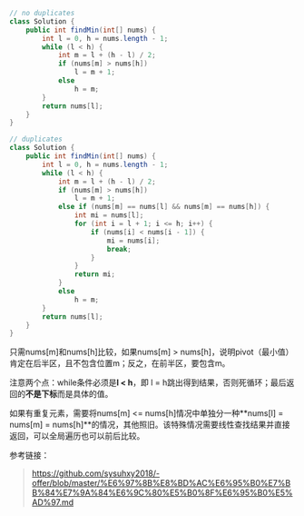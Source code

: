 ``` java
// no duplicates
class Solution {
    public int findMin(int[] nums) {
        int l = 0, h = nums.length - 1;
        while (l < h) {
            int m = l + (h - l) / 2;
            if (nums[m] > nums[h])
                l = m + 1;
            else
                h = m;
        }
        return nums[l];
    }
}

// duplicates
class Solution {
    public int findMin(int[] nums) {
        int l = 0, h = nums.length - 1;
        while (l < h) {
            int m = l + (h - l) / 2;
            if (nums[m] > nums[h])
                l = m + 1;
            else if (nums[m] == nums[l] && nums[m] == nums[h]) {
                int mi = nums[l];
                for (int i = l + 1; i <= h; i++) {
                    if (nums[i] < nums[i - 1]) {
                        mi = nums[i];
                        break;
                    }
                }
                return mi;
            }
            else
                h = m;
        }
        return nums[l];
    }
}
```

只需nums[m]和nums[h]比较，如果nums[m] > nums[h]，说明pivot（最小值）肯定在后半区，且不包含位置m；反之，在前半区，要包含m。

注意两个点：while条件必须是**l < h**，即 l = h跳出得到结果，否则死循环；最后返回的**不是下标**而是具体的值。

如果有重复元素，需要将nums[m] <= nums[h]情况中单独分一种**nums[l] = nums[m] = nums[h]**的情况，其他照旧。该特殊情况需要线性查找结果并直接返回，可以全局遍历也可以前后比较。

参考链接：

> https://github.com/sysuhxy2018/-offer/blob/master/%E6%97%8B%E8%BD%AC%E6%95%B0%E7%BB%84%E7%9A%84%E6%9C%80%E5%B0%8F%E6%95%B0%E5%AD%97.md

